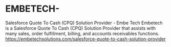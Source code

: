 # EMBETECH-
Salesforce Quote To Cash (CPQ) Solution Provider - Embe Tech
Embetech is a Salesforce Quote To Cash (CPQ) Solution Provider that assists with many sales, order fulfillment, billing, and accounts receivables functions.
https://embetechsolutions.com/salesforce-quote-to-cash-solution-provider

